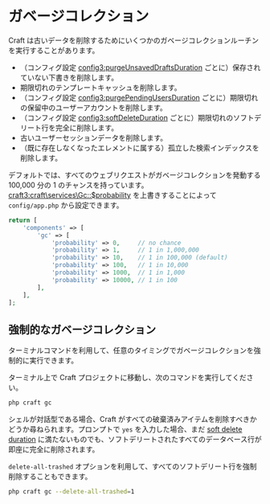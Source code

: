 # ガベージコレクション

Craft は古いデータを削除するためにいくつかのガベージコレクションルーチンを実行することがあります。

- （コンフィグ設定 <config3:purgeUnsavedDraftsDuration> ごとに）保存されていない下書きを削除します。
- 期限切れのテンプレートキャッシュを削除します。
- （コンフィグ設定 <config3:purgePendingUsersDuration> ごとに）期限切れの保留中のユーザーアカウントを削除します。
- （コンフィグ設定 <config3:softDeleteDuration> ごとに）期限切れのソフトデリート行を完全に削除します。
- 古いユーザーセッションデータを削除します。
- （既に存在しなくなったエレメントに属する）孤立した検索インデックスを削除します。

デフォルトでは、すべてのウェブリクエストがガベージコレクションを発動する 100,000 分の 1 のチャンスを持っています。<craft3:craft\services\Gc::$probability> を上書きすることによって `config/app.php` から設定できます。

```php
return [
    'components' => [
        'gc' => [
            'probability' => 0,     // no chance
            'probability' => 1,     // 1 in 1,000,000
            'probability' => 10,    // 1 in 100,000 (default)
            'probability' => 100,   // 1 in 10,000
            'probability' => 1000,  // 1 in 1,000
            'probability' => 10000, // 1 in 100
        ],
    ],
];
```

## 強制的なガベージコレクション

ターミナルコマンドを利用して、任意のタイミングでガベージコレクションを強制的に実行できます。

ターミナル上で Craft プロジェクトに移動し、次のコマンドを実行してください。

```bash
php craft gc
```

シェルが対話型である場合、Craft がすべての破棄済みアイテムを削除すべきかどうか尋ねられます。プロンプトで `yes` を入力した場合、まだ [soft delete duration](config3:softDeleteDuration) に満たないものでも、ソフトデリートされたすべてのデータベース行が即座に完全に削除されます。

`delete-all-trashed` オプションを利用して、すべてのソフトデリート行を強制削除することもできます。

```bash
php craft gc --delete-all-trashed=1
```
